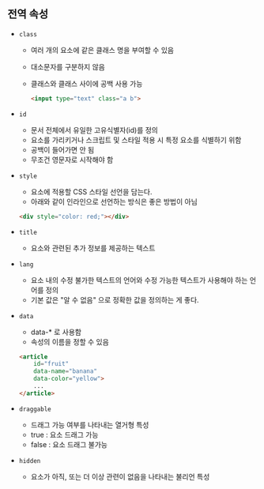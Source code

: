 ## 전역 속성

- ```class```
    - 여러 개의 요소에 같은 클래스 명을 부여할 수 있음
    - 대소문자를 구분하지 않음
    - 클래스와 클래스 사이에 공백 사용 가능

        ```html
        <input type="text" class="a b">
        ```

- ```id```
    - 문서 전체에서 유일한 고유식별자(id)를 정의
    - 요소를 가리키거나 스크립트 및 스타일 적용 시 특정 요소를 식별하기 위함
    - 공백이 들어가면 안 됨
    - 무조건 영문자로 시작해야 함
- ```style```
    - 요소에 적용할 CSS 스타일 선언을 담는다.
    - 아래와 같이 인라인으로 선언하는 방식은 좋은 방법이 아님

    ```html
    <div style="color: red;"></div>
    ```

- ```title```
    - 요소와 관련된 추가 정보를 제공하는 텍스트
- ```lang```
    - 요소 내의 수정 불가한 텍스트의 언어와 수정 가능한 텍스트가 사용해야 하는 언어를 정의
    - 기본 값은 "알 수 없음" 으로 정확한 값을 정의하는 게 좋다.
- ```data```
    - data-* 로 사용함
    - 속성의 이름을 정할 수 있음

    ```html
    <article
    	id="fruit"
    	data-name="banana"
    	data-color="yellow">
    	...
    </article>
    ```

- ```draggable```
    - 드래그 가능 여부를 나타내는 열거형 특성
    - true : 요소 드래그 가능
    - false : 요소 드래그 불가능
- ```hidden```
    - 요소가 아직, 또는 더 이상 관련이 없음을 나타내는 불리언 특성

